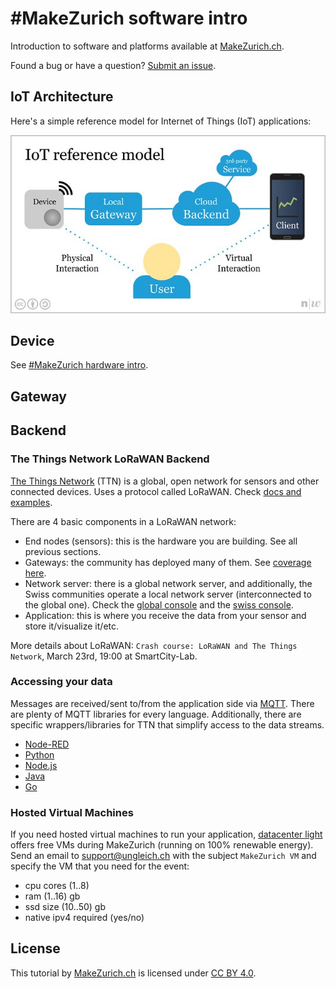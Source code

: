 # #MakeZurich software intro
Introduction to software and platforms available at [MakeZurich.ch](http://makezurich.ch/).

Found a bug or have a question? [Submit an issue](../../issues).

## IoT Architecture
Here's a simple reference model for Internet of Things (IoT) applications:

<img src="iot.jpg"/>

## Device
See [#MakeZurich hardware intro](https://github.com/make-zurich/makezurich-hardware-intro).

## Gateway

## Backend

### The Things Network LoRaWAN Backend
[The Things Network](https://www.thethingsnetwork.org/) (TTN) is a global, open network for sensors and other connected devices. Uses a protocol called LoRaWAN. Check [docs and examples](https://www.thethingsnetwork.org/docs/).

There are 4 basic components in a LoRaWAN network:
 - End nodes (sensors): this is the hardware you are building. See all previous sections.
 - Gateways: the community has deployed many of them. See [coverage here](https://ttnmapper.org/).
 - Network server: there is a global network server, and additionally, the Swiss communities operate a local network server (interconnected to the global one). Check the [global console](https://console.thethingsnetwork.org/) and the [swiss console](https://console.ttn.opennetworkinfrastructure.org/).
 - Application: this is where you receive the data from your sensor and store it/visualize it/etc.

More details about LoRaWAN: `Crash course: LoRaWAN and The Things Network`, March 23rd, 19:00 at SmartCity-Lab.

### Accessing your data

Messages are received/sent to/from the application side via [MQTT](https://www.thethingsnetwork.org/docs/applications/mqtt/). There are plenty of MQTT libraries for every language. Additionally, there are specific wrappers/libraries for TTN that simplify access to the data streams.

- [Node-RED](https://www.thethingsnetwork.org/docs/applications/nodered/)
- [Python](https://www.thethingsnetwork.org/docs/applications/python/)
- [Node.js](https://www.thethingsnetwork.org/docs/applications/nodejs/)
- [Java](https://www.thethingsnetwork.org/docs/applications/java/)
- [Go](https://www.thethingsnetwork.org/docs/applications/golang/)

### Hosted Virtual Machines

If you need hosted virtual machines to run your application, [datacenter light](https://datacenterlight.ch/) offers free VMs during MakeZurich (running on 100% renewable energy). Send an email to [support@ungleich.ch](mailto:support@ungleich.ch) with the subject `MakeZurich VM` and specify the VM that you need for the event:

- cpu cores (1..8)
- ram (1..16) gb
- ssd size (10..50) gb
- native ipv4 required (yes/no)

## License
This tutorial by [MakeZurich.ch](http://makezurich.ch/) is licensed under [CC BY 4.0](https://creativecommons.org/licenses/by/4.0/).
